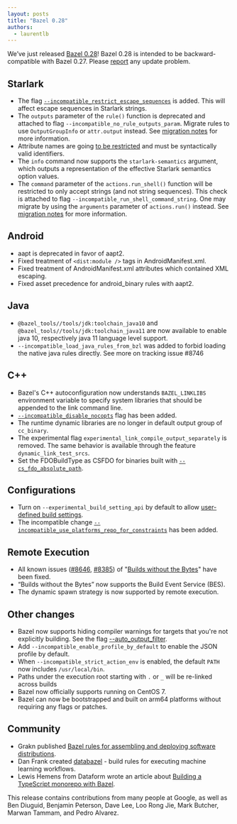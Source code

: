 ```yaml
---
layout: posts
title: "Bazel 0.28"
authors:
  - laurentlb
---
```



We’ve just released [Bazel 0.28](https://github.com/bazelbuild/bazel/releases/tag/0.28.0)! Bazel 0.28 is intended to be backward-compatible with Bazel 0.27. Please [report](https://github.com/bazelbuild/bazel/issues/new) any update problem.


## Starlark



*   The flag [`--incompatible_restrict_escape_sequences`](https://github.com/bazelbuild/bazel/issues/8380) is added. This will affect escape sequences in Starlark strings.
*   The `outputs` parameter of the `rule()` function is deprecated and attached to flag `--incompatible_no_rule_outputs_param`. Migrate rules to use `OutputGroupInfo` or `attr.output` instead. See [migration notes](https://github.com/bazelbuild/bazel/issues/7977) for more information.
*   Attribute names are going [to be restricted](https://github.com/bazelbuild/bazel/issues/6437) and must be syntactically valid identifiers.
*   The `info` command now supports the `starlark-semantics` argument, which outputs a representation of the effective Starlark semantics option values.
*   The `command` parameter of the `actions.run_shell()` function will be restricted to only accept strings (and not string sequences). This check is attached to flag `--incompatible_run_shell_command_string`. One may migrate by using the `arguments` parameter of `actions.run()` instead. See [migration notes](https://github.com/bazelbuild/bazel/issues/5903) for more information.


## Android



*   aapt is deprecated in favor of aapt2.
*   Fixed treatment of `<dist:module />` tags in AndroidManifest.xml.
*   Fixed treatment of AndroidManifest.xml attributes which contained XML escaping.
*   Fixed asset precedence for android_binary rules with aapt2.


## Java



*   `@bazel_tools//tools/jdk:toolchain_java10` and `@bazel_tools//tools/jdk:toolchain_java11` are now available to enable java 10, respectively java 11 language level support.
*   `--incompatible_load_java_rules_from_bzl` was added to forbid loading the native java rules directly. See more on tracking issue #8746


## C++



*   Bazel's C++ autoconfiguration now understands `BAZEL_LINKLIBS` environment variable to specify system libraries that should be appended to the link command line.
*   [`--incompatible_disable_nocopts`](https://github.com/bazelbuild/bazel/issues/8706) flag has been added.
*   The runtime dynamic libraries are no longer in default output group of `cc_binary`.
*   The experimental flag `experimental_link_compile_output_separately` is removed. The same behavior is available through the feature `dynamic_link_test_srcs`.
*   Set the FDOBuildType as CSFDO for binaries built with [`--cs_fdo_absolute_path`](https://docs.bazel.build/versions/master/command-line-reference.html#flag--cs_fdo_absolute_path).


## Configurations



*   Turn on `--experimental_build_setting_api` by default to allow [user-defined build settings](https://docs.bazel.build/versions/master/skylark/config.html#user-defined-build-settings).
*   The incompatible change [`--incompatible_use_platforms_repo_for_constraints`](https://github.com/bazelbuild/bazel/issues/8622) has been added.


## Remote Execution



*   All known issues ([#8646](https://github.com/bazelbuild/bazel/issues/8646), [#8385](https://github.com/bazelbuild/bazel/issues/8385)) of "[Builds without the Bytes](https://blog.bazel.build/2019/05/07/builds-without-bytes.html)" have been fixed.
*   “Builds without the Bytes” now supports the Build Event Service (BES).
*   The dynamic spawn strategy is now supported by remote execution.


## Other changes



*   Bazel now supports hiding compiler warnings for targets that you're not explicitly building. See the flag [--auto_output_filter](https://docs.bazel.build/versions/master/user-manual.html#flag--auto_output_filter).
*   Add `--incompatible_enable_profile_by_default` to enable the JSON profile by default.
*   When `--incompatible_strict_action_env` is enabled, the default `PATH` now includes `/usr/local/bin`.
*   Paths under the execution root starting with `.` or `_` will be re-linked across builds
*   Bazel now officially supports running on CentOS 7.
*   Bazel can now be bootstrapped and built on arm64 platforms without requiring any flags or patches.


## Community



*   Grakn published [Bazel rules for assembling and deploying software distributions](https://github.com/graknlabs/bazel-distribution).
*   Dan Frank created [databazel](https://github.com/danielhfrank/databazel) - build rules for executing machine learning workflows.
*   Lewis Hemens from Dataform wrote an article about [Building a TypeScript monorepo with Bazel](https://dev.to/lewish/building-a-typescript-monorepo-with-bazel-4o7n).

 

This release contains contributions from many people at Google, as well as Ben
Diuguid, Benjamin Peterson, Dave Lee, Loo Rong Jie, Mark Butcher, Marwan Tammam,
and Pedro Alvarez.
